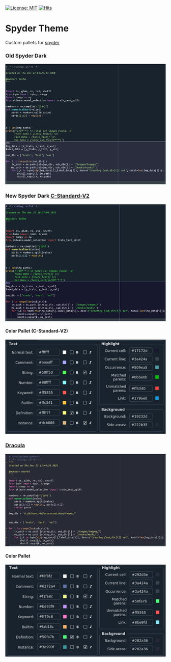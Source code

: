 [![License: MIT](https://img.shields.io/badge/License-MIT-yellow.svg)](https://opensource.org/licenses/MIT) [![Hits](https://hits.seeyoufarm.com/api/count/incr/badge.svg?url=https%3A%2F%2Fgithub.com%2FMr-TalhaIlyas%2FSpyder&count_bg=%2379C83D&title_bg=%23555555&icon=&icon_color=%23E7E7E7&title=hits&edge_flat=false)](https://hits.seeyoufarm.com)

# Spyder Theme

Custom pallets for [spyder](https://www.spyder-ide.org/)

### Old Spyder Dark
![alt text](https://github.com/Mr-TalhaIlyas/Spyder/blob/main/screens/img1.png)

### New Spyder Dark [C-Standard-V2](https://github.com/spyder-ide/spyder/issues/8284)

![alt text](https://github.com/Mr-TalhaIlyas/Spyder/blob/main/screens/img2.png)

#### Color Pallet (C-Standard-V2)

![alt text](https://github.com/Mr-TalhaIlyas/Spyder/blob/main/screens/img3.png)

### [Dracula](https://github.com/dracula)

![alt text](https://github.com/Mr-TalhaIlyas/Spyder/blob/main/screens/img5.png)

#### Color Pallet

![alt text](https://github.com/Mr-TalhaIlyas/Spyder/blob/main/screens/img4.png)

